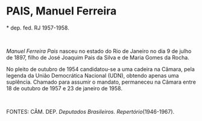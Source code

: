 **PAIS, Manuel Ferreira**
=========================

\* dep. fed. RJ 1957-1958. 

 

*Manuel Ferreira Pais* nasceu no estado do Rio de Janeiro no dia 9 de
julho de 1897, filho de José Joaquim Pais da Silva e de Maria Gomes da
Rocha.

No pleito de outubro de 1954 candidatou-se a uma cadeira na Câmara, pela
legenda da União Democrática Nacional (UDN), obtendo apenas uma
suplência. Chamado para assumir o mandato, permaneceu na Câmara entre 18
de outubro de 1957 e 23 de janeiro de 1958.

 

FONTES: CÂM. DEP. *Deputados Brasileiros. Repertório*(1946-1967).

 
